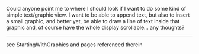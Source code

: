 Could anyone point me to where I should look if I want to do some kind of simple text/graphic view.  I want to be able to append text, but also to insert a small graphic, and better yet, be able to draw a line of text inside that graphic and, of course have the whole display scrollable... any thoughts?

----

see StartingWithGraphics and pages referenced therein

